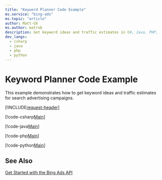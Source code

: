 ```yaml
---
title: "Keyword Planner Code Example"
ms.service: "bing-ads"
ms.topic: "article"
author: Matt-UX
ms.author: matrob
description: Get keyword ideas and traffic estimates in C#, Java, PHP, or Python. 
dev_langs:
  - csharp
  - java
  - php
  - python
---
```

# Keyword Planner Code Example
This example demonstrates how to get keyword ideas and traffic estimates for search advertising campaigns.

[!INCLUDE[request-header](./includes/code-tips.md)]

[!code-csharp[Main](../../../BingAds-dotNet-SDK/examples/BingAdsExamples/BingAdsExamplesLibrary/v13/KeywordPlanner.cs)]

[!code-java[Main](../../../BingAds-Java-SDK/examples/BingAdsDesktopApp/src/main/java/com/microsoft/bingads/examples/v13/KeywordPlanner.java)]

[!code-php[Main](../../../BingAds-PHP-SDK/samples/V13/KeywordPlanner.php)]

[!code-python[Main](../../../BingAds-Python-SDK/examples/v13/keyword_planner.py)]

## See Also
[Get Started with the Bing Ads API](get-started.md)  

